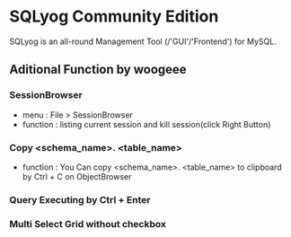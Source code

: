 # SQLyog Community Edition

SQLyog is an all-round Management Tool (/'GUI'/'Frontend') for MySQL.


## Aditional Function by woogeee

### SessionBrowser 
- menu : File > SessionBrowser
- function : listing current session and kill session(click Right Button)

### Copy <schema_name>. <table_name>
- function : You Can copy <schema_name>. <table_name> to clipboard by Ctrl + C on ObjectBrowser

### Query Executing by Ctrl + Enter

### Multi Select Grid without checkbox
